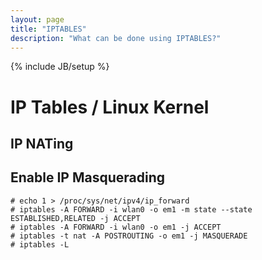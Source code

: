 ```yaml
---
layout: page
title: "IPTABLES"
description: "What can be done using IPTABLES?"
---
```


{% include JB/setup %}

# IP Tables / Linux Kernel
## IP NATing

## Enable IP Masquerading

    # echo 1 > /proc/sys/net/ipv4/ip_forward
    # iptables -A FORWARD -i wlan0 -o em1 -m state --state ESTABLISHED,RELATED -j ACCEPT
    # iptables -A FORWARD -i wlan0 -o em1 -j ACCEPT
    # iptables -t nat -A POSTROUTING -o em1 -j MASQUERADE
    # iptables -L
